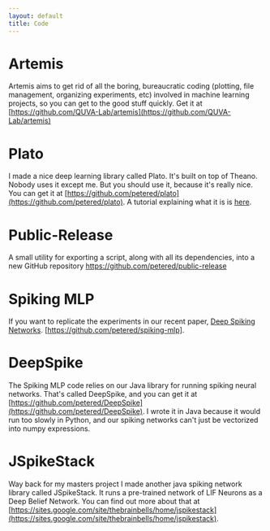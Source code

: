 ```yaml
---
layout: default
title: Code
---
```



# Artemis
Artemis aims to get rid of all the boring, bureaucratic coding (plotting, file management, organizing experiments, etc) involved in machine learning projects, so you can get to the good stuff quickly.  Get it at [https://github.com/QUVA-Lab/artemis](https://github.com/QUVA-Lab/artemis)

# Plato
I made a nice deep learning library called Plato.  It's built on top of Theano.  Nobody uses it except me.  But you should use it, because it's really nice.  You can get it at [https://github.com/petered/plato](https://github.com/petered/plato).  A tutorial explaining what it is is [here](https://rawgit.com/petered/plato/master/plato_tutorial.html).

# Public-Release
A small utility for exporting a script, along with all its dependencies, into a new GitHub repository
https://github.com/petered/public-release

# Spiking MLP
If you want to replicate the experiments in our recent paper, [Deep Spiking Networks](http://arxiv.org/abs/1602.08323).
[https://github.com/petered/spiking-mlp].

# DeepSpike
The Spiking MLP code relies on our Java library for running spiking neural networks.  That's called DeepSpike, and you can get it at [https://github.com/petered/DeepSpike](https://github.com/petered/DeepSpike).  I wrote it in Java because it would run too slowly in Python, and our spiking networks can't just be vectorized into numpy expressions.

# JSpikeStack
Way back for my masters project I made another java spiking network library called JSpikeStack.  It runs a pre-trained network of LIF Neurons as a Deep Belief Network.  You can find out more about that at [https://sites.google.com/site/thebrainbells/home/jspikestack](https://sites.google.com/site/thebrainbells/home/jspikestack).
